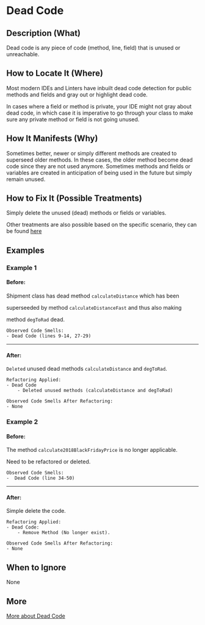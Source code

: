 # Dead Code

## Description (What)

Dead code is any piece of code (method, line, field) that is unused or unreachable.

## How to Locate It (Where)

Most modern IDEs and Linters have inbuilt dead code detection for public methods and fields and gray out or highlight dead code.

In cases where a field or method is private, your IDE might not gray about dead code, in which case it is imperative to go through your class to make sure any private method or field is not going unused.

## How It Manifests (Why)

Sometimes better, newer or simply different methods are created to superseed older methods. In these cases, the older method become dead code since they are not used anymore. Sometimes methods and fields or variables are created in anticipation of being used in the future but simply remain unused.

## How to Fix It (Possible Treatments)

Simply delete the unused (dead) methods or fields or variables.

Other treatments are also possible based on the specific scenario, they can be found [here](https://refactoring.guru/smells/dead-code#:~:text=Treatment)

## Examples

### Example 1

#### Before:

Shipment class has dead method `calculateDistance`  which has been 

superseeded by method `calculateDistanceFast` and thus also making

method `degToRad` dead.

```
Observed Code Smells:
- Dead Code (lines 9-14, 27-29)
```

---

#### After:

`Deleted` unused dead methods `calculateDistance` and `degToRad`.

```
Refactoring Applied:
- Dead Code
    - Deleted unused methods (calculateDistance and degToRad)
```

```
Observed Code Smells After Refactoring:
- None
```

### Example 2

#### Before:

The method `calculate2018BlackFridayPrice` is no longer applicable.

Need to be refactored or deleted.

```
Observed Code Smells:
-  Dead Code (line 34-50)
```

---

#### After:

Simple delete the code.

```
Refactoring Applied:
- Dead Code:
    - Remove Method (No longer exist).
```

```
Observed Code Smells After Refactoring:
- None
```

## When to Ignore

None

## More

[More about Dead Code](https://refactoring.guru/smells/dead-code)
